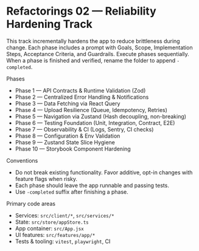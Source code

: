 # Refactorings 02 — Reliability Hardening Track

This track incrementally hardens the app to reduce brittleness during change. Each phase includes a prompt with Goals, Scope, Implementation Steps, Acceptance Criteria, and Guardrails. Execute phases sequentially. When a phase is finished and verified, rename the folder to append `-completed`.

Phases
- Phase 1 — API Contracts & Runtime Validation (Zod)
- Phase 2 — Centralized Error Handling & Notifications
- Phase 3 — Data Fetching via React Query
- Phase 4 — Upload Resilience (Queue, Idempotency, Retries)
- Phase 5 — Navigation via Zustand (Hash decoupling, non-breaking)
- Phase 6 — Testing Foundation (Unit, Integration, Contract, E2E)
- Phase 7 — Observability & CI (Logs, Sentry, CI checks)
- Phase 8 — Configuration & Env Validation
- Phase 9 — Zustand State Slice Hygiene
- Phase 10 — Storybook Component Hardening

Conventions
- Do not break existing functionality. Favor additive, opt-in changes with feature flags when risky.
- Each phase should leave the app runnable and passing tests.
- Use `-completed` suffix after finishing a phase.

Primary code areas
- Services: `src/client/*`, `src/services/*`
- State: `src/store/appStore.ts`
- App container: `src/App.jsx`
- UI features: `src/features/app/*`
- Tests & tooling: `vitest`, `playwright`, CI
